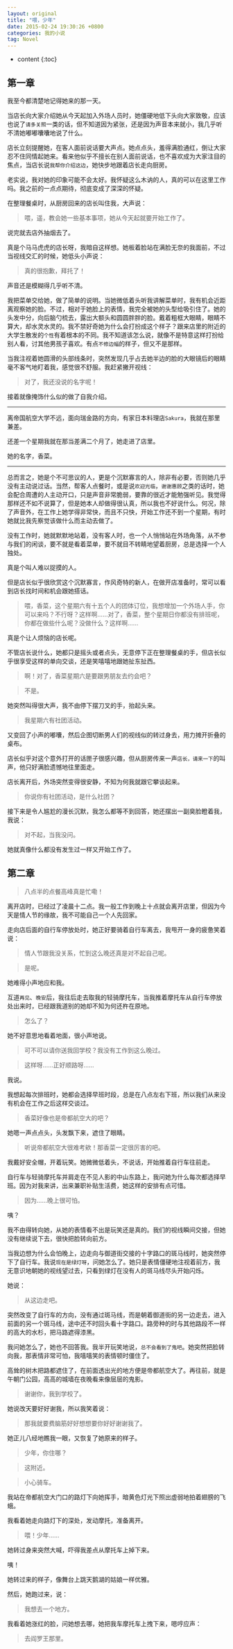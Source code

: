 ```yaml
---
layout: original
title: "喂，少年"
date: 2015-02-24 19:30:26 +0800 
categories: 我的小说
tag: Novel
---
```

* content
{:toc}

## 第一章
我至今都清楚地记得她来的那一天。

当店长向大家介绍她从今天起加入外场人员时，她僵硬地低下头向大家致敬，应该也说了`请多关照`一类的话，但不知道因为紧张，还是因为声音本来就小，我几乎听不清她嘟嘟囔囔地说了什么。

店长立刻提醒她，在客人面前说话要大声点。她点点头，羞得满脸通红，倒让大家忍不住同情起她来。看来他似乎不擅长在别人面前说话，也不喜欢成为大家注目的焦点，当店长说`我帮你介绍这边`，她快步地跟着店长走向厨房。

老实说，我对她的印象可能不会太好。我怀疑这么木讷的人，真的可以在这里工作吗。我之前的一点点期待，彻底变成了深深的怀疑。

在整理餐桌时，从厨房回来的店长叫住我，大声说：

> 喂，遥，教会她一些基本事项，她从今天起就要开始工作了。

说完就去店外抽烟去了。

真是个马马虎虎的店长呀，我暗自这样想。她板着脸站在满脸无奈的我面前，不过当视线交汇的时候，她低头小声说：

>真的很抱歉，拜托了！

声音还是模糊得几乎听不清。

我把菜单交给她，做了简单的说明。当她微低着头听我讲解菜单时，我有机会近距离观察她的脸。不过，相对于她脸上的表情，我完全被她的头型给吸引住了。她的头发中分，向后脑勺梳去，露出大额头和圆圆胖胖的脸。戴着粗框大眼睛，眼睛不算大，却水灵水灵的。我不禁好奇她为什么会打扮成这个样子？跟来店里的附近的大学生散发的`个性`有着根本的不同。我不知道该怎么说，就像不是特意这样打扮给别人看，讨其他男孩子喜欢。有点`不修边幅`的样子，但又不是那样。

当我注视着她圆滑的头部线条时，突然发现几乎占去她半边的脸的大眼镜后的眼睛毫不客气地盯着我，感觉很不舒服。我赶紧撇开视线：

>对了，我还没说的名字呢！

接着就像掩饰什么似的做了自我介绍。

---------------

离帝国航空大学不远，面向瑞金路的方向，有家日本料理店`Sakura`，我就在那里兼差。

还差一个星期我就在那当差满二个月了，她走进了店里。

她的名字，香菜。

---------------

总而言之，她是个不可思议的人，更是个沉默寡言的人，除非有必要，否则她几乎没有主动说过话。当然，帮客人点餐时，或是说`欢迎光临`，`谢谢惠顾`之类的话时，她会配合周遭的人主动开口，只是声音非常脆弱，要靠的很近才能勉强听见。我觉得那样还不如不说算了，但是她本人却做得很认真，所以我也不好说什么。何况，除了声音外，在工作上她学得非常快，而且不只快，开始工作还不到一个星期，有时她就比我先察觉该做什么而主动去做了。

没有工作时，她就默默地站着，没有客人时，也一个人悄悄站在外场角落，从不参与我们的闲谈，要不就是看着菜单，要不就目不转睛地望着厨房，总是选择一个人独处。

真是个叫人难以捉摸的人。

但是店长似乎很欣赏这个沉默寡言，作风奇特的新人，在做开店准备时，常可以看到店长找时间和机会跟她搭话。

> 喂，香菜，这个星期六有十五个人的团体订位，我想增加一个外场人手，你可以来吗？不行呀？这样啊……对了，香菜，整个星期日你都没有排班呢，你都在做些什么呢？没做什么？这样啊……

真是个让人烦恼的店长呢。

不管店长说什么，她都只是摇头或者点头，无意停下正在整理餐桌的手，但店长似乎很享受这样的单向交谈，还是笑嘻嘻地跟她扯东扯西。

> 啊！对了，香菜星期六是要跟男朋友去约会吧？


> 不是。

她突然叫得很大声，我不由停下摆刀叉的手，抬起头来。

> 我星期六有社团活动。

又变回了小声的嘟囔，然后企图切断男人们的视线似的转过身去，用力摊开折叠的桌布。

店长似乎对这个意外打开的话匣子很感兴趣，但从厨房传来一声`店长，请来一下`的叫声，他只好满脸遗憾地往里面走。

店长离开后，外场突然变得很安静，不知为何我就跟它攀谈起来。

> 你说你有社团活动，是什么社团？

接下来是令人尴尬的漫长沉默，我怎么都等不到回答，她还摆出一副臭脸瞪着我，我说：

> 对不起，当我没问。

她就真像什么都没有发生过一样又开始工作了。

## 第二章

> 八点半的点餐高峰真是忙嘞！

离开店时，已经过了凌晨十二点。我一般工作到晚上十点就会离开店里，但因为今天是情人节的缘故，我不可能自己一个人先回家。

走向店后面的自行车停放处时，她正好要骑着自行车离去，我甩开一身的疲惫笑着说：

> 情人节跟我没关系，忙到这么晚还真是对不起自己呢。

>是呢。

她难得小声地应和我。

互道`再见`、`晚安`后，我往后走去取我的轻骑摩托车，当我推着摩托车从自行车停放处出来时，已经跟我道别的她却不知为何还杵在原地。

> 怎么了？

她不好意思地看着地面，很小声地说。

> 可不可以请你送我回学校？我没有工作到这么晚过。

> 这样呀……正好顺路呀……

我说。

我想起每次排班时，她都会选择早班时段，总是在八点左右下班，所以我们从来没有机会在工作之后这样交谈过。

> 香菜好像也是帝都航空大的吧？

她嗯一声点点头，头发飘下来，遮住了眼睛。

> 听说帝都航空大很难考欸！那香菜一定很厉害的吧。

我戴好安全帽，开着玩笑。她微微低着头，不说话，开始推着自行车往前走。

自行车与轻骑摩托车并肩走在不见人影的中山东路上，我问她为什么每次都选择早班。因为对我来讲，出来兼职补贴生活费，她这样的安排有点可惜。

> 因为……晚上很可怕。

咦？

我不由得转向她，从她的表情看不出是玩笑还是真的。我们的视线瞬间交接，但她没有继续说下去，很快把脸转向前方。

当我边想为什么会怕晚上，边走向与御道街交接的十字路口的斑马线时，她突然停下了自行车。我说`现在是绿灯呀`，问她怎么了。她只是表情僵硬地注视着前方，我无意识地朝她的视线望过去，只看到绿灯在没有人的斑马线尽头开始闪烁。

她说：
> 从这边走吧。

突然改变了自行车的方向，没有通过斑马线，而是朝着御道街的另一边走去，进入前面的另一个斑马线，途中还不时回头看十字路口。路旁种的时与其他路段不一样的高大的水杉，把马路遮得漆黑。

我问她怎么了，她也不回答我。我半开玩笑地说，`总不会看到了鬼吧`。她突然把脸转向我，那表情非常可怕，我嘻嘻笑的表情顿时僵住了。

高耸的树木把路都遮住了，在前面透出光的地方便是帝都航空大了。再往前，就是午朝门公园，高高的城墙在夜晚看来像层层的鬼影。

> 谢谢你，我到学校了。

她说改天要好好谢我，所以我笑着说：

> 那我就要费脑筋好好想想要你好好谢谢我了。

她正儿八经地瞧我一眼，又恢复了她原来的样子。

> 少年，你住哪？

> 这附近。

> 小心骑车。

我站在帝都航空大门口的路灯下向她挥手，暗黄色灯光下照出虚弱地拍着翅膀的飞蛾。

我看着她走向路灯下的深处，发动摩托，准备离开。

> 喂！少年……

她转过身来突然大喊，吓得我差点从摩托车上掉下来。

咦！

她转过来的样子，像舞台上跳天鹅湖的姑娘一样优雅。

然后，她跑过来，说：

> 我想去一个地方。

我看着她涨红的脸，问她想去哪，她把我车摩托车上拽下来，嗯哼应声：

> 去阎罗王那里。
 
